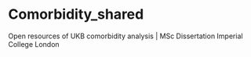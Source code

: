# Comorbidity_shared
Open resources of UKB comorbidity analysis | MSc Dissertation Imperial College London
